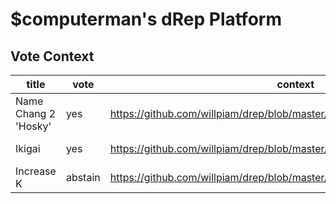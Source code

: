 
# $computerman's dRep Platform

## Vote Context

| title                 | vote      | context                                                                          | transaction                                                                                                    |
| -----                 | ----      | -------                                                                          | -----------                                                                                                    |
| Name Chang 2 'Hosky'  | yes       | https://github.com/willpiam/drep/blob/master/vote_context/1.jsonld               | [cardanoscan](https://cardanoscan.io/transaction/a3e6d4ef0570bf6db0e4d926b1583b920fae55e16f467adb4faba4da9530238f?tab=votes)  |
| Ikigai                | yes       | https://github.com/willpiam/drep/blob/master/vote_context/2_Ikigai.jsonld        | https://cardanoscan.io/transaction/897b19c9c0d28adc75d560ac874f819c0c8b4bd050961b7b2c9f973ecf6b488b?tab=votes  |
| Increase K            | abstain   | https://github.com/willpiam/drep/blob/master/vote_context/3_increaseK.jsonld     | https://cardanoscan.io/transaction/8b9903e6a22933b6d987f1016e9613da85693e314df8ea8d28f3f761b75a407f?tab=votes  |
